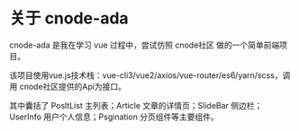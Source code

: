 # 关于 cnode-ada

cnode-ada 是我在学习 vue 过程中，尝试仿照 cnode社区 做的一个简单前端项目。

该项目使用vue.js技术栈：vue-cli3/vue2/axios/vue-router/es6/yarn/scss，调用 cnode社区提供的Api为接口。

其中囊括了 PosltList 主列表；Article 文章的详情页；SlideBar 侧边栏；UserInfo 用户个人信息；Psgination 分页组件等主要组件。

